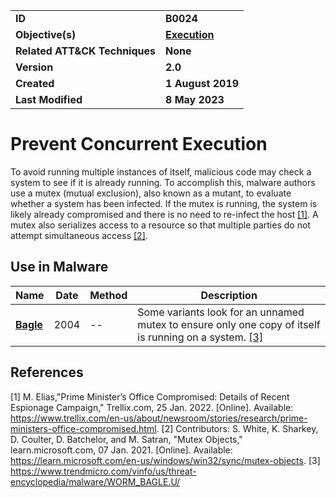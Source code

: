 <table>
<tr>
<td><b>ID</b></td>
<td><b>B0024</b></td>
</tr>
<tr>
<td><b>Objective(s)</b></td>
<td><b><a href="../execution">Execution</a></b></td>
</tr>
<tr>
<td><b>Related ATT&CK Techniques</b></td>
<td><b>None</b></td>
</tr>
<tr>
<td><b>Version</b></td>
<td><b>2.0</b></td>
</tr>
<tr>
<td><b>Created</b></td>
<td><b>1 August 2019</b></td>
</tr>
<tr>
<td><b>Last Modified</b></td>
<td><b>8 May 2023</b></td>
</tr>
</table>


# Prevent Concurrent Execution

To avoid running multiple instances of itself, malicious code may check a system to see if it is already running. To accomplish this, malware authors use a mutex (mutual exclusion), also known as a mutant, to evaluate whether a system has been infected. If the mutex is running, the system is likely already compromised and there is no need to re-infect the host [[1]](#1). A mutex also serializes access to a resource so that multiple parties do not attempt simultaneous access [[2]](#2).

## Use in Malware

|Name|Date|Method|Description|
|---|---|---|---|
|[**Bagle**](../xample-malware/bagle.md)|2004|--|Some variants look for an unnamed mutex to ensure only one copy of itself is running on a system. [[3]](#3)|

## References

<a name="1">[1]</a> M. Elias,"Prime Minister’s Office Compromised: Details of Recent Espionage Campaign," Trellix.com, 25 Jan. 2022. [Online]. Available: https://www.trellix.com/en-us/about/newsroom/stories/research/prime-ministers-office-compromised.html.
<a name="2">[2]</a> Contributors: S. White, K. Sharkey, D. Coulter, D. Batchelor, and M. Satran, "Mutex Objects," learn.microsoft.com, 07 Jan. 2021. [Online]. Available: https://learn.microsoft.com/en-us/windows/win32/sync/mutex-objects.
<a name="3">[3]</a> https://www.trendmicro.com/vinfo/us/threat-encyclopedia/malware/WORM_BAGLE.U/

